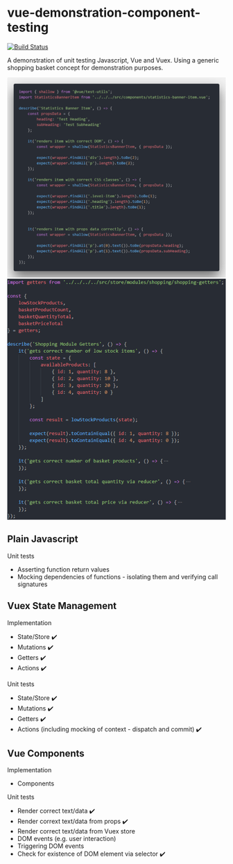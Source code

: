 # vue-demonstration-component-testing
[![Build Status](https://travis-ci.org/lloydjatkinson/vue-demonstration-component-testing.svg?branch=master)](https://travis-ci.org/lloydjatkinson/vue-demonstration-component-testing)

A demonstration of unit testing Javascript, Vue and Vuex. Using a generic shopping basket concept for demonstration purposes.

![](docs/component-test.png)
![](docs/unit-test-getters-example.png)

## Plain Javascript

Unit tests
 - Asserting function return values
 - Mocking dependencies of functions - isolating them and verifying call signatures
 
## Vuex State Management

Implementation
 - State/Store ✔️
 - Mutations ✔️
 - Getters ✔️
 - Actions ✔️

Unit tests
 - State/Store ✔️
 - Mutations ✔️
 - Getters ✔️
 - Actions (including mocking of context - dispatch and commit) ✔️

## Vue Components

Implementation
 - Components

Unit tests
 - Render correct text/data ✔️
 - Render corrext text/data from props ✔️
 - Render correct text/data from Vuex store
 - DOM events (e.g. user interaction)
 - Triggering DOM events
 - Check for existence of DOM element via selector ✔️
